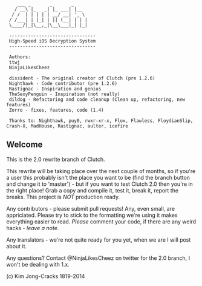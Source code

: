        ___ _       _       _
       / __\ |_   _| |_ ___| |__
      / /  | | | | | __/ __| '_ \
     / /___| | |_| | || (__| | | |
     \____/|_|\__,_|\__\___|_| |_|
 
     --------------------------------
     High-Speed iOS Decryption System
     --------------------------------
 
     Authors:
     ttwj
     NinjaLikesCheez
 
     dissident - The original creator of Clutch (pre 1.2.6)
     Nighthawk - Code contributor (pre 1.2.6)
     Rastignac - Inspiration and genius
     TheSexyPenguin - Inspiration (not really)
     dildog - Refactoring and code cleanup (Clean up, refactoring, new features)
     Zorro - fixes, features, code (1.4)
 
     Thanks to: Nighthawk, puy0, rwxr-xr-x, Flox, Flawless, FloydianSlip, Crash-X, MadHouse, Rastignac, aulter, icefire


Welcome
---------
This is the 2.0 rewrite branch of Clutch.

This rewrite will be taking place over the next couple of months, so if you're a user this probably isn't the place you want to be (find the branch button and change it to 'master') - but if you want to test Clutch 2.0 then you're in the right place! Grab a copy and compile it, test it, break it, report the breaks. This project is _NOT_ production ready.

Any contributors - please submit pull requests! Any, even small, are appriciated. Please try to stick to the formatting we're using it makes everything easier to read. *Please* comment your code, if there are any weird hacks - *leave a note*. 

Any translators - we're not quite ready for you yet, when we are I will post about it. 


Any questions? Contact @NinjaLikesCheez on twitter for the 2.0 branch, I won't be dealing with 1.x.

(c) Kim Jong-Cracks 1819-2014


